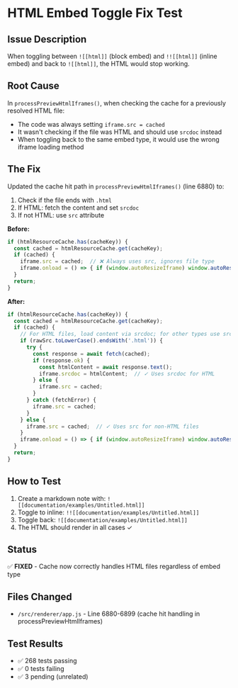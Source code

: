 # HTML Embed Toggle Fix Test

## Issue Description
When toggling between `![[html]]` (block embed) and `!![[html]]` (inline embed) and back to `![[html]]`, the HTML would stop working.

## Root Cause
In `processPreviewHtmlIframes()`, when checking the cache for a previously resolved HTML file:
- The code was always setting `iframe.src = cached` 
- It wasn't checking if the file was HTML and should use `srcdoc` instead
- When toggling back to the same embed type, it would use the wrong iframe loading method

## The Fix
Updated the cache hit path in `processPreviewHtmlIframes()` (line 6880) to:
1. Check if the file ends with `.html`
2. If HTML: fetch the content and set `srcdoc`
3. If not HTML: use `src` attribute

**Before:**
```javascript
if (htmlResourceCache.has(cacheKey)) {
  const cached = htmlResourceCache.get(cacheKey);
  if (cached) {
    iframe.src = cached;  // ❌ Always uses src, ignores file type
    iframe.onload = () => { if (window.autoResizeIframe) window.autoResizeIframe(iframe); };
  }
  return;
}
```

**After:**
```javascript
if (htmlResourceCache.has(cacheKey)) {
  const cached = htmlResourceCache.get(cacheKey);
  if (cached) {
    // For HTML files, load content via srcdoc; for other types use src
    if (rawSrc.toLowerCase().endsWith('.html')) {
      try {
        const response = await fetch(cached);
        if (response.ok) {
          const htmlContent = await response.text();
          iframe.srcdoc = htmlContent;  // ✓ Uses srcdoc for HTML
        } else {
          iframe.src = cached;
        }
      } catch (fetchError) {
        iframe.src = cached;
      }
    } else {
      iframe.src = cached;  // ✓ Uses src for non-HTML files
    }
    iframe.onload = () => { if (window.autoResizeIframe) window.autoResizeIframe(iframe); };
  }
  return;
}
```

## How to Test
1. Create a markdown note with: `![[documentation/examples/Untitled.html]]`
2. Toggle to inline: `!![[documentation/examples/Untitled.html]]`
3. Toggle back: `![[documentation/examples/Untitled.html]]`
4. The HTML should render in all cases ✓

## Status
✅ **FIXED** - Cache now correctly handles HTML files regardless of embed type

## Files Changed
- `/src/renderer/app.js` - Line 6880-6899 (cache hit handling in processPreviewHtmlIframes)

## Test Results
- ✅ 268 tests passing
- ✅ 0 tests failing
- ✅ 3 pending (unrelated)
